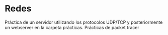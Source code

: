 # Redes
Práctica de un servidor utilizando los protocolos UDP/TCP y posteriormente un webserver en la carpeta prácticas.
Prácticas de packet tracer
